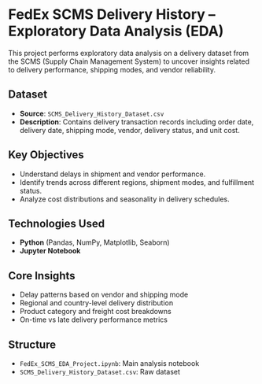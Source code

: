 # FedEx SCMS Delivery History – Exploratory Data Analysis (EDA)

This project performs exploratory data analysis on a delivery dataset from the SCMS (Supply Chain Management System) to uncover insights related to delivery performance, shipping modes, and vendor reliability.

## Dataset
- **Source**: `SCMS_Delivery_History_Dataset.csv`
- **Description**: Contains delivery transaction records including order date, delivery date, shipping mode, vendor, delivery status, and unit cost.

## Key Objectives
- Understand delays in shipment and vendor performance.
- Identify trends across different regions, shipment modes, and fulfillment status.
- Analyze cost distributions and seasonality in delivery schedules.

## Technologies Used
- **Python** (Pandas, NumPy, Matplotlib, Seaborn)
- **Jupyter Notebook**

## Core Insights
- Delay patterns based on vendor and shipping mode
- Regional and country-level delivery distribution
- Product category and freight cost breakdowns
- On-time vs late delivery performance metrics

## Structure
- `FedEx_SCMS_EDA_Project.ipynb`: Main analysis notebook
- `SCMS_Delivery_History_Dataset.csv`: Raw dataset

